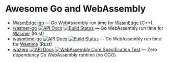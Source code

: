 # Awesome Go and WebAssembly

- [WasmEdge-go](https://github.com/second-state/WasmEdge-go) — Go WebAssembly run time for [WasmEdge](https://github.com/WasmEdge/WasmEdge) (C++)
- [wasmer-go](https://github.com/wasmerio/wasmer-go) [![API Docs](https://pkg.go.dev/badge/github.com/wasmerio/wasmer-go/wasmer)](https://pkg.go.dev/github.com/wasmerio/wasmer-go/wasmer) [![Build Status](https://github.com/wasmerio/wasmer-go/workflows/Build%20and%20Test/badge.svg)](https://github.com/wasmerio/wasmer-go/actions?query=workflow%3A%22Build+and+Test%22) — Go WebAssembly run time for [Wasmer](https://github.com/wasmerio/wasmer) (Rust)
- [wasmtime-go](https://github.com/bytecodealliance/wasmtime-go) [![API Docs](https://pkg.go.dev/badge/github.com/bytecodealliance/wasmtime-go)](https://pkg.go.dev/github.com/bytecodealliance/wasmtime-go) [![Build Status](https://github.com/bytecodealliance/wasmtime-go/workflows/CI/badge.svg)](https://github.com/bytecodealliance/wasmtime-go/actions?query=workflow%3ACI) — Go WebAssembly run time for [Wastime](https://github.com/bytecodealliance/wasmtime) (Rust)
- [wazero](https://github.com/tetratelabs/wazero) [![API Docs](https://pkg.go.dev/badge//github.com/tetratelabs/wazero)](https://pkg.go.dev/github.com/tetratelabs/wazero) [![WebAssembly Core Specification Test](https://github.com/tetratelabs/wazero/actions/workflows/spectest.yaml/badge.svg)](https://github.com/tetratelabs/wazero/actions/workflows/spectest.yaml) — Zero dependency Go WebAssembly runtime (no CGO)
